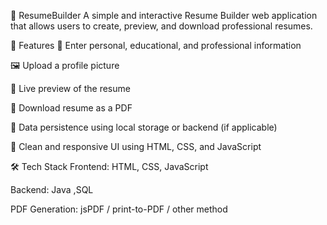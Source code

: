 📝 ResumeBuilder
A simple and interactive Resume Builder web application that allows users to create, preview, and download professional resumes.

📌 Features
👤 Enter personal, educational, and professional information

🖼 Upload a profile picture

🔄 Live preview of the resume

📄 Download resume as a PDF

💾 Data persistence using local storage or backend (if applicable)

🎨 Clean and responsive UI using HTML, CSS, and JavaScript

🛠️ Tech Stack
Frontend: HTML, CSS, JavaScript

Backend: Java ,SQL

PDF Generation: jsPDF / print-to-PDF / other method
